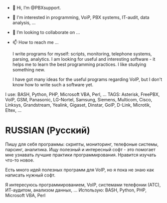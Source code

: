 - 👋 Hi, I’m @PBXsupport. 
- 👀 I'm interested in programming, VoiP, PBX systems, IT-audit, data analysis, ...
- 💞️ I’m looking to collaborate on ...
- 📫 How to reach me ...


  I write programs for myself: scripts, monitoring, telephone systems, parsing, analytics.
I am looking for useful and interesting software - it helps me to learn the best programming practices.
I like studying something new.

  I have got many ideas for the useful programs regarding VoIP, but I don't know how to write such a software yet.
 
I use: BASH, Python, PHP, Microsoft VBA, Perl, ...
TAGS: Asterisk, FreePBX, VoIP, GSM, Panasonic, LG-Nortel, Samsung, Siemens, Multicom, Cisco, Linksys, Grandstream, Yealink, Gigaset, Dinstar, GoIP, D-Link, Microtik, Eltex, ...


RUSSIAN (Русский)
=================

 Пишу для себя программы: cкрипты, мониторинг, телефоные системы, парсинг, аналитика.
Ищу полезный и интересный софт - это помогает мне узнавать лучшие практики программирования. 
Нравится изучать что-то новое.

 Есть много идей полезных программ для VoIP, но я пока не знаю как написать нужный софт.

Я интересуюсь программированием, VoIP, системами телефонии (АТС), ИТ-аудитом, анализом данных, ...
Использую: BASH, Python, PHP, Microsoft VBA, Perl


<!---
PBXsupport/PBXsupport is a ✨ special ✨ repository because its `README.md` (this file) appears on your GitHub profile.
You can click the Preview link to take a look at your changes.
--->
